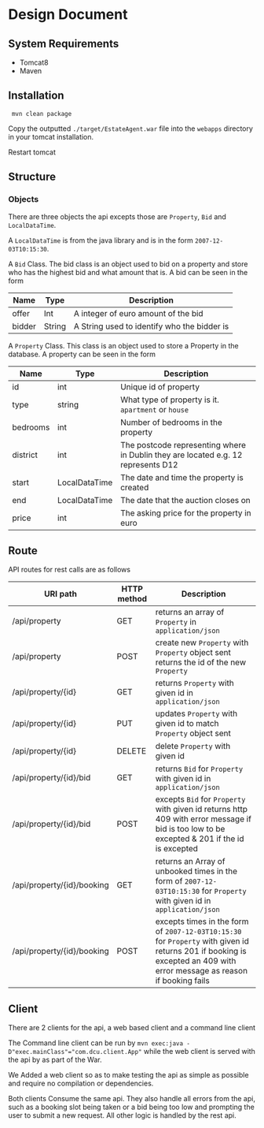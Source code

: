 # Design Document

## System Requirements

* Tomcat8
* Maven

## Installation

```
 mvn clean package
```

Copy the outputted `./target/EstateAgent.war` file into the `webapps` directory
in your tomcat installation.

Restart tomcat

## Structure

### Objects

There are three objects the api excepts those are `Property`, `Bid` and
`LocalDataTime`.

A `LocalDataTime` is from the java library and is in the form
`2007-12-03T10:15:30`.

A `Bid` Class. The bid class is an object used to bid on a property and store
who has the highest bid and what amount that is. A bid can be seen in the form

| Name   | Type   | Description                                 |
| ------ | ------ | ------------------------------------------- |
| offer  | Int    | A integer of euro amount of the bid         |
| bidder | String | A String used to identify who the bidder is |

A `Property` Class. This class is an object used to store a Property in the
database. A property can be seen in the form

| Name     | Type          | Description                                                                       |
| -------- | ------------- | --------------------------------------------------------------------------------- |
| id       | int           | Unique id of property                                                             |
| type     | string        | What type of property is it. `apartment` or `house`                               |
| bedrooms | int           | Number of bedrooms in the property                                                |
| district | int           | The postcode representing where in Dublin they are located e.g. 12 represents D12 |
| start    | LocalDataTime | The date and time the property is created                                         |
| end      | LocalDataTime | The date that the auction closes on                                               |
| price    | int           | The asking price for the property in euro                                         |

## Route

API routes for rest calls are as follows

| URI path                   | HTTP method | Description                                                                                                                                                             |
| -------------------------- | ----------- | ----------------------------------------------------------------------------------------------------------------------------------------------------------------------- |
| /api/property              | GET         | returns an array of `Property` in `application/json`                                                                                                                    |
| /api/property              | POST        | create new `Property` with `Property` object sent returns the id of the new `Property`                                                                                  |
| /api/property/{id}         | GET         | returns `Property` with given id in `application/json`                                                                                                                  |
| /api/property/{id}         | PUT         | updates `Property` with given id to match `Property` object sent                                                                                                        |
| /api/property/{id}         | DELETE      | delete `Property` with given id                                                                                                                                         |
| /api/property/{id}/bid     | GET         | returns `Bid` for `Property` with given id in `application/json`                                                                                                        |
| /api/property/{id}/bid     | POST        | excepts `Bid` for `Property` with given id returns http 409 with error message if bid is too low to be excepted & 201 if the id is excepted                             |
| /api/property/{id}/booking | GET         | returns an Array of unbooked times in the form of `2007-12-03T10:15:30` for `Property` with given id in `application/json`                                              |
| /api/property/{id}/booking | POST        | excepts times in the form of `2007-12-03T10:15:30` for `Property` with given id returns 201 if booking is excepted an 409 with error message as reason if booking fails |

## Client

There are 2 clients for the api, a web based client and a command line client

The Command line client can be run by
`mvn exec:java -D"exec.mainClass"="com.dcu.client.App"` while the web client is
served with the api by as part of the War.

We Added a web client so as to make testing the api as simple as possible and
require no compilation or dependencies.

Both clients Consume the same api. They also handle all errors from the api,
such as a booking slot being taken or a bid being too low and prompting the user
to submit a new request. All other logic is handled by the rest api.
